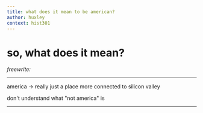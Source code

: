 ```yaml
---
title: what does it mean to be american? 
author: huxley
context: hist301
---
```



# so, what does it mean?

*freewrite:*

---

america -> really just a place
more connected to silicon valley

don't understand what "not america" is 

---




















